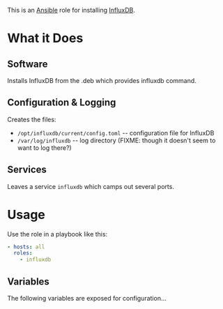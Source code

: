 This is an [Ansible](http://www.ansible.com/home) role for installing
[InfluxDB](http://influxdb.com/).

# What it Does

## Software

Installs InfluxDB from the .deb which provides influxdb command.

## Configuration & Logging

Creates the files:

* `/opt/influxdb/current/config.toml` -- configuration file for InfluxDB
* `/var/log/influxdb` -- log directory (FIXME: though it doesn't seem to want to log there?)

## Services

Leaves a service `influxdb` which camps out several ports.

# Usage

Use the role in a playbook like this:

```yaml
- hosts: all
  roles:
    - influxdb
```

## Variables

The following variables are exposed for configuration...

